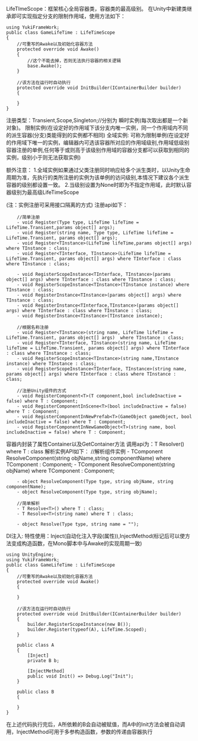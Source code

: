 LifeTImeScope：框架核心全局容器类，容器类的最高级别。
在Unity中新建类继承即可实现指定分支的限制作用域，使用方法如下：

```
using YukiFrameWork;
public class GameLifeTime : LifeTimeScope
{
    //可重写的Awake以及初始化容器方法
    protected override void Awake()
    {
        //这个不能去掉，否则无法执行容器的相关逻辑
        base.Awake();
    }
    
    //该方法在运行时自动执行
    protected override void InitBuilder(IContainerBuilder builder)
    {

    }
}
```
注册类型：Transient,Scope,Singleton;//分别为
瞬时实例(每次取出都是一个新对象)。
限制实例(在设定好的作用域下该分支内唯一实例，同一个作用域内不同的派生容器(分支)类能得到的实例都不相同)
全域实例: 可称为限制单例(在设定好的作用域下唯一的实例，编辑器内可选该容器所对应的作用域级别,作用域低级别容器注册的单例,任何等于或则高于该级别作用域的容器分支都可以获取到相同的实例，级别小于则无法获取实例) 

额外注意：
1.全域实例如果通过父类注册同时响应给多个派生类时，以Unity生命周期为准，先执行的类所注册的实例为该单例的访问级别,本情况下建议各个派生容器的级别都设置一致。
2.当级别设置为None时即为不指定作用域，此时默认容器级别为最高级LifeTimeScope

(注：实例注册可采用接口隔离的方式)
注册api如下：

        //简单注册
        - void Register(Type type, LifeTime lifeTime = LifeTime.Transient,params object[] args);
        - void Register(string name, Type type, LifeTime lifeTime = LifeTime.Transient, params object[] args);
        - void Register<TInstance>(LifeTime lifeTime,params object[] args) where TInstance : class;
        - void Register<TInterface, TInstance>(LifeTime lifeTime = LifeTime.Transient, params object[] args) where TInterface : class where TInstance : class;

        - void RegisterScopeInstance<TInterface, TInstance>(params object[] args) where TInterface : class where TInstance : class;
        - void RegisterScopeInstance<TInstance>(TInstance instance) where TInstance : class;       
        - void RegisterInstance<TInstance>(params object[] args) where TInstance : class;
        - void RegisterInstance<TInterface,TInstance>(params object[] args) where TInterface : class where TInstance : class;
        - void RegisterInstance<TInstance>(TInstance instance);

        //根据名称注册
        - void Register<TInstance>(string name, LifeTime lifeTime = LifeTime.Transient, params object[] args)  where TInstance : class;
        - void Register<TInterface, TInstance>(string name, LifeTime lifeTime = LifeTime.Transient, params object[] args) where TInterface : class where TInstance : class;
        - void RegisterScopeInstance<TInstance>(string name,TInstance instance) where TInstance : class;     
        - void RegisterScopeInstance<TInterface, TInstance>(string name, params object[] args) where TInterface : class where TInstance : class;    

        //注册Unity组件的方式
        - void RegisterComponent<T>(T component,bool includeInactive = false) where T : Component;
        - void RegisterComponentInScene<T>(bool includeInactive = false) where T : Component;
        - void RegisterComponentInNewPrefab<T>(GameObject gameObject, bool includeInactive = false) where T : Component;
        - void RegisterComponentInNewGameObject<T>(string name, bool includeInactive = false) where T : Component;    

容器内封装了属性Container以及GetContainer方法
调用api为：T Resolver<T>() where T : class
解析实例API如下：
        //解析组件实例
        - TComponent ResolveComponent<TComponent>(string objName,string componentName) where TComponent : Component;
        - TComponent ResolveComponent<TComponent>(string objName) where TComponent : Component;

        - object ResolveComponent(Type type, string objName, string componentName);
        - object ResolveComponent(Type type, string objName);

        //简单解析
        - T Resolve<T>() where T : class;
        - T Resolve<T>(string name) where T : class;

        - object Resolve(Type type, string name = "");

DI注入: 特性使用：Inject(自动化注入字段(属性)),InjectMethod(标记后可以使方法变成构造函数，在Mono脚本中与Awake的实现周期一致)
```
using UnityEngine;
using YukiFrameWork;
public class GameLifeTime : LifeTimeScope
{
    //可重写的Awake以及初始化容器方法
    protected override void Awake()
    {

    }
    
    //该方法在运行时自动执行
    protected override void InitBuilder(IContainerBuilder builder)
    {
        builder.RegisterScopeInstance(new B());
        builder.Register(typeof(A), LifeTime.Scoped);
    }

    public class A
    {
        [Inject]
        private B b;

        [InjectMethod]
        public void Init() => Debug.Log("Init");
    }

    public class B
    {

    }
}
```
在上述代码执行完后，A所依赖的B会自动被赋值，而A中的Init方法会被自动调用，InjectMethod可用于多参构造函数，参数的传递由容器执行

